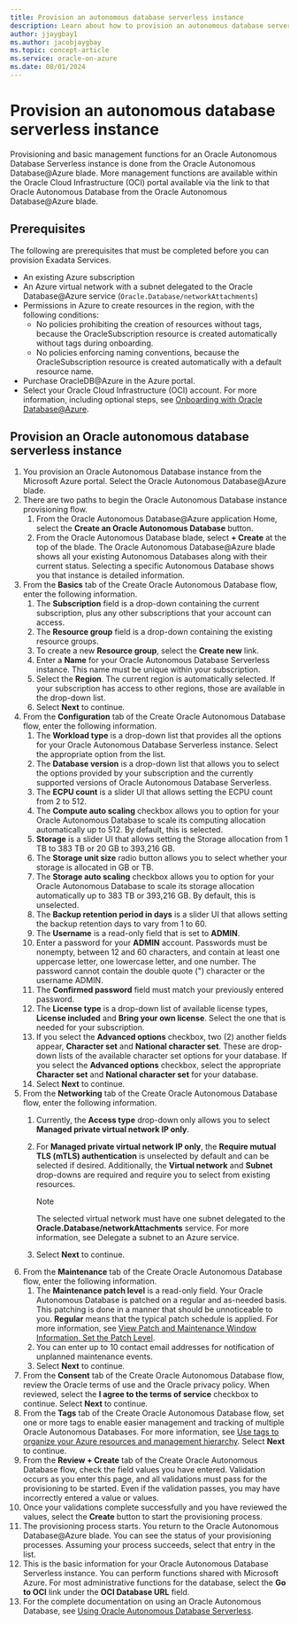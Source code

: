 ```yaml
---
title: Provision an autonomous database serverless instance
description: Learn about how to provision an autonomous database serverless instance.
author: jjaygbay1
ms.author: jacobjaygbay
ms.topic: concept-article
ms.service: oracle-on-azure
ms.date: 08/01/2024
---
```

# Provision an autonomous database serverless instance

Provisioning and basic management functions for an Oracle Autonomous Database Serverless instance is done from the Oracle Autonomous Database@Azure blade. More management functions are available within the Oracle Cloud Infrastructure (OCI) portal available via the link to that Oracle Autonomous Database from the Oracle Autonomous Database@Azure blade.

## Prerequisites

The following are prerequisites that must be completed before you can provision Exadata Services.

- An existing Azure subscription
- An Azure virtual network with a subnet delegated to the Oracle Database@Azure service (`Oracle.Database/networkAttachments`)
- Permissions in Azure to create resources in the region, with the following conditions:
  - No policies prohibiting the creation of resources without tags, because the OracleSubscription resource is created automatically without tags during onboarding.
  - No policies enforcing naming conventions, because the OracleSubscription resource is created automatically with a default resource name.
- Purchase OracleDB@Azure in the Azure portal.
- Select your Oracle Cloud Infrastructure (OCI) account.
For more information, including optional steps, see [Onboarding with Oracle Database@Azure](https://docs.oracle.com/iaas/Content/database-at-azure/oaaonboard.htm).

## Provision an Oracle autonomous database serverless instance

1. You provision an Oracle Autonomous Database instance from the Microsoft Azure portal. Select the Oracle Autonomous Database@Azure blade.
1. There are two paths to begin the Oracle Autonomous Database instance provisioning flow.
   1. From the Oracle Autonomous Database@Azure application Home, select the **Create an Oracle Autonomous Database** button.
   1. From the Oracle Autonomous Database blade, select **+ Create** at the top of the blade. The Oracle Autonomous Database@Azure blade shows all your existing Autonomous Databases along with their current status. Selecting a specific Autonomous Database shows you that instance is detailed information.
1. From the **Basics** tab of the Create Oracle Autonomous Database flow, enter the following information.
   1. The **Subscription** field is a drop-down containing the current subscription, plus any other subscriptions that your account can access.
   1. The **Resource group** field is a drop-down containing the existing resource groups.
   1. To create a new **Resource group**, select the **Create new** link.
   1. Enter a **Name** for your Oracle Autonomous Database Serverless instance. This name must be unique within your subscription.
   1. Select the **Region**. The current region is automatically selected. If your subscription has access to other regions, those are available in the drop-down list.
   1. Select **Next** to continue.
1. From the **Configuration** tab of the Create Oracle Autonomous Database flow, enter the following information.
   1. The **Workload type** is a drop-down list that provides all the options for your Oracle Autonomous Database Serverless instance. Select the appropriate option from the list.
   1. The **Database version** is a drop-down list that allows you to select the options provided by your subscription and the currently supported versions of Oracle Autonomous Database Serverless.
   1. The **ECPU count** is a slider UI that allows setting the ECPU count from 2 to 512.
   1. The **Compute auto scaling** checkbox allows you to option for your Oracle Autonomous Database to scale its computing allocation automatically up to 512. By default, this is selected.
   1. **Storage** is a slider UI that allows setting the Storage allocation from 1 TB to 383 TB or 20 GB to 393,216 GB.
   1. The **Storage unit size** radio button allows you to select whether your storage is allocated in GB or TB.
   1. The **Storage auto scaling** checkbox allows you to option for your Oracle Autonomous Database to scale its storage allocation automatically up to 383 TB or 393,216 GB. By default, this is unselected.
   1. The **Backup retention period in days** is a slider UI that allows setting the backup retention days to vary from 1 to 60.
   1. The **Username** is a read-only field that is set to **ADMIN**.
   1. Enter a password for your **ADMIN** account. Passwords must be nonempty, between 12 and 60 characters, and contain at least one uppercase letter, one lowercase letter, and one number. The password cannot contain the double quote (") character or the username ADMIN.
   1. The **Confirmed password** field must match your previously entered password.
   1. The **License type** is a drop-down list of available license types, **License included** and **Bring your own license**. Select the one that is needed for your subscription.
   1. If you select the **Advanced options** checkbox, two (2) another fields appear, **Character set** and **National character set**. These are drop-down lists of the available character set options for your database. If you select the **Advanced options** checkbox, select the appropriate **Character set** and **National character set** for your database.
   1. Select **Next** to continue.
1. From the **Networking** tab of the Create Oracle Autonomous Database flow, enter the following information.
   1. Currently, the **Access type** drop-down only allows you to select **Managed private virtual network IP only**.
   1. For **Managed private virtual network IP only**, the **Require mutual TLS (mTLS) authentication** is unselected by default and can be selected if desired. Additionally, the **Virtual network** and **Subnet** drop-downs are required and require you to select from existing resources.

       > [!NOTE]
       > The selected virtual network must have one subnet delegated to the **Oracle.Database/networkAttachments** service. For more information, see Delegate a subnet to an Azure service.

   1. Select **Next** to continue.
1. From the **Maintenance** tab of the Create Oracle Autonomous Database flow, enter the following information.
   1. The **Maintenance patch level** is a read-only field. Your Oracle Autonomous Database is patched on a regular and as-needed basis. This patching is done in a manner that should be unnoticeable to you. **Regular** means that the typical patch schedule is applied. For more information, see [View Patch and Maintenance Window Information, Set the Patch Level](https://docs.oracle.com/iaas/autonomous-database-serverless/doc/maintenance-windows-patching.html).
   1. You can enter up to 10 contact email addresses for notification of unplanned maintenance events.
   1. Select **Next** to continue.
1. From the **Consent** tab of the Create Oracle Autonomous Database flow, review the Oracle terms of use and the Oracle privacy policy. When reviewed, select the **I agree to the terms of service** checkbox to continue. Select **Next** to continue.
1. From the **Tags** tab of the Create Oracle Autonomous Database flow, set one or more tags to enable easier management and tracking of multiple Oracle Autonomous Databases. For more information, see [Use tags to organize your Azure resources and management hierarchy](https://go.microsoft.com/fwlink/?linkid=873112). Select **Next** to continue.
1. From the **Review + Create** tab of the Create Oracle Autonomous Database flow, check the field values you have entered. Validation occurs as you enter this page, and all validations must pass for the provisioning to be started. Even if the validation passes, you may have incorrectly entered a value or values.
1. Once your validations complete successfully and you have reviewed the values, select the **Create** button to start the provisioning process.
1. The provisioning process starts. You return to the Oracle Autonomous Database@Azure blade. You can see the status of your provisioning processes. Assuming your process succeeds, select that entry in the list.
1. This is the basic information for your Oracle Autonomous Database Serverless instance. You can perform functions shared with Microsoft Azure. For most administrative functions for the database, select the **Go to OCI** link under the **OCI Database URL** field.
1. For the complete documentation on using an Oracle Autonomous Database, see [Using Oracle Autonomous Database Serverless](https://docs.oracle.com/en/cloud/paas/autonomous-database/serverless/adbsb/autonomous-intro-adb.html#GUID-8EAA5AE6-397D-4E9A-9BD0-3E37A0345E24).
